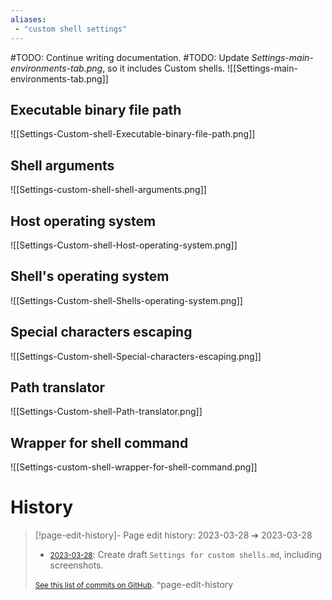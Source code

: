 ```yaml
---
aliases:
 - "custom shell settings"
---
```


#TODO: Continue writing documentation.
#TODO: Update _Settings-main-environments-tab.png_, so it includes Custom shells.
![[Settings-main-environments-tab.png]]

## Executable binary file path

![[Settings-Custom-shell-Executable-binary-file-path.png]]

## Shell arguments

![[Settings-custom-shell-shell-arguments.png]]

## Host operating system

![[Settings-Custom-shell-Host-operating-system.png]]

## Shell's operating system

![[Settings-Custom-shell-Shells-operating-system.png]]

## Special characters escaping

![[Settings-Custom-shell-Special-characters-escaping.png]]

## Path translator

![[Settings-Custom-shell-Path-translator.png]]

## Wrapper for shell command

![[Settings-custom-shell-wrapper-for-shell-command.png]]

# History
> [!page-edit-history]- Page edit history: 2023-03-28 &#10132; 2023-03-28
> - [<small>2023-03-28</small>](https://github.com/Taitava/obsidian-shellcommands-documentation/commit/ac2b9e500546136d598346f559a1275dd7f749f7): Create draft `Settings for custom shells.md`, including screenshots.
> 
> [<small>See this list of commits on GitHub</small>](https://github.com/Taitava/obsidian-shellcommands-documentation/commits/main/./Environments/Custom%20shells/Settings%20for%20custom%20shells.md).
> ^page-edit-history